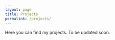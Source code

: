 ```yaml
---
layout: page
title: Projects
permalink: /projects/
---
```


Here you can find my projects. To be updated soon.